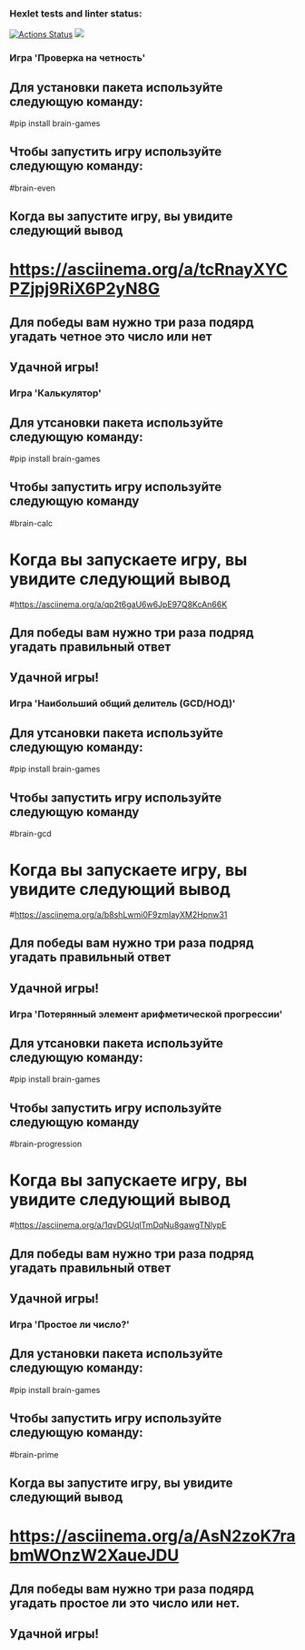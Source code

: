 ### Hexlet tests and linter status:
[![Actions Status](https://github.com/bebcor/python-project-49/actions/workflows/hexlet-check.yml/badge.svg)](https://github.com/bebcor/python-project-49/actions)
<a href="https://codeclimate.com/github/bebcor/python-project-49/maintainability"><img src="https://api.codeclimate.com/v1/badges/99d1b9997b0fdebf4996/maintainability" /></a>

### Игра 'Проверка на четность'
## Для установки пакета используйте следующую команду:

#pip install brain-games

## Чтобы запустить игру используйте следующую команду:

#brain-even

## Когда вы запустите игру, вы увидите следующий вывод
# https://asciinema.org/a/tcRnayXYCPZjpj9RiX6P2yN8G

## Для победы вам нужно три раза подярд угадать четное это число или нет

## Удачной игры!



### Игра 'Калькулятор'
## Для утсановки пакета используйте следующую команду:

#pip install brain-games

## Чтобы запустить игру используйте следующую команду

#brain-calc

# Когда вы запускаете игру, вы увидите следующий вывод
#https://asciinema.org/a/qp2t6gaU6w6JpE97Q8KcAn66K

## Для победы вам нужно три раза подряд угадать правильный ответ

## Удачной игры!



### Игра 'Наибольший общий делитель (GCD/НОД)'
## Для утсановки пакета используйте следующую команду:

#pip install brain-games

## Чтобы запустить игру используйте следующую команду

#brain-gcd

# Когда вы запускаете игру, вы увидите следующий вывод
#https://asciinema.org/a/b8shLwmi0F9zmIayXM2Hpnw31

## Для победы вам нужно три раза подряд угадать правильный ответ

## Удачной игры!



### Игра 'Потерянный элемент арифметической прогрессии'
## Для утсановки пакета используйте следующую команду:

#pip install brain-games

## Чтобы запустить игру используйте следующую команду

#brain-progression

# Когда вы запускаете игру, вы увидите следующий вывод
#https://asciinema.org/a/1qvDGUqlTmDqNu8gawgTNlypE

## Для победы вам нужно три раза подряд угадать правильный ответ

## Удачной игры!

### Игра 'Простое ли число?'
## Для установки пакета используйте следующую команду:

#pip install brain-games

## Чтобы запустить игру используйте следующую команду:

#brain-prime

## Когда вы запустите игру, вы увидите следующий вывод
# https://asciinema.org/a/AsN2zoK7rabmWOnzW2XaueJDU

## Для победы вам нужно три раза подярд угадать простое ли это число или нет.

## Удачной игры!
